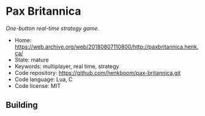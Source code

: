 # Pax Britannica

_One-button real-time strategy game._

- Home: https://web.archive.org/web/20180807110800/http://paxbritannica.henk.ca/
- State: mature
- Keywords: multiplayer, real time, strategy
- Code repository: https://github.com/henkboom/pax-britannica.git
- Code language: Lua, C
- Code license: MIT

## Building

